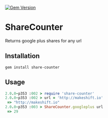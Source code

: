 [![Gem Version](https://badge.fury.io/rb/share-counter.png)](http://badge.fury.io/rb/share-counter)

# ShareCounter

Returns google plus shares for any url


## Installation

```
gem install share-counter
```


## Usage

```ruby
2.0.0-p353 :002 > require 'share-counter'
2.0.0-p353 :002 > url = 'http://makeshift.io'
 => "http://makeshift.io"
2.0.0-p353 :003 > ShareCounter.googleplus url
 => 29
```
